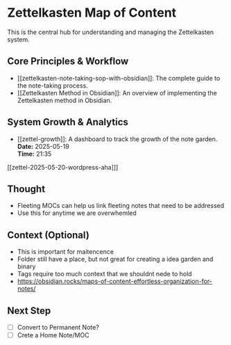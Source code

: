 # Zettelkasten Map of Content

This is the central hub for understanding and managing the Zettelkasten system.

## Core Principles & Workflow
- [[zettelkasten-note-taking-sop-with-obsidian]]: The complete guide to the note-taking process.
- [[Zettelkasten Method in Obsidian]]: An overview of implementing the Zettelkasten method in Obsidian.

## System Growth & Analytics
- [[zettel-growth]]: A dashboard to track the growth of the note garden.
**Date:** 2025-05-19  
**Time:** 21:35  

[[zettel-2025-05-20-wordpress-aha]]]

## Thought
- Fleeting MOCs can help us link fleeting notes that need to be addressed 
- Use this for anytime we are overwhemled

## Context (Optional)
- This is important for maitencence 
- Folder still have a place, but not great for creating a idea garden and binary
- Tags require too much context that we shouldnt nede to hold
- https://obsidian.rocks/maps-of-content-effortless-organization-for-notes/


## Next Step
- [ ] Convert to Permanent Note?
- [ ] Crete a Home Note/MOC
